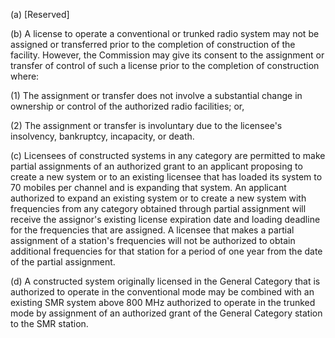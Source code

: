 (a) [Reserved]

(b) A license to operate a conventional or trunked radio system may not be assigned or transferred prior to the completion of construction of the facility. However, the Commission may give its consent to the assignment or transfer of control of such a license prior to the completion of construction where:

(1) The assignment or transfer does not involve a substantial change in ownership or control of the authorized radio facilities; or,

(2) The assignment or transfer is involuntary due to the licensee's insolvency, bankruptcy, incapacity, or death.

(c) Licensees of constructed systems in any category are permitted to make partial assignments of an authorized grant to an applicant proposing to create a new system or to an existing licensee that has loaded its system to 70 mobiles per channel and is expanding that system. An applicant authorized to expand an existing system or to create a new system with frequencies from any category obtained through partial assignment will receive the assignor's existing license expiration date and loading deadline for the frequencies that are assigned. A licensee that makes a partial assignment of a station's frequencies will not be authorized to obtain additional frequencies for that station for a period of one year from the date of the partial assignment.

(d) A constructed system originally licensed in the General Category that is authorized to operate in the conventional mode may be combined with an existing SMR system above 800 MHz authorized to operate in the trunked mode by assignment of an authorized grant of the General Category station to the SMR station.

